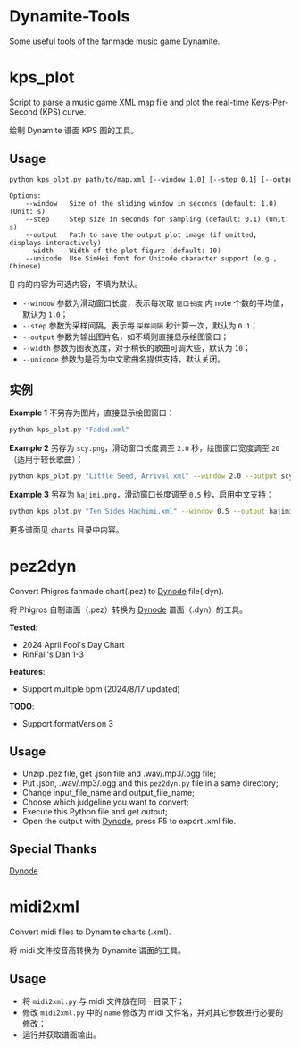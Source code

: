 # Dynamite-Tools
Some useful tools of the fanmade music game Dynamite.

# kps_plot

Script to parse a music game XML map file and plot the real-time Keys-Per-Second (KPS) curve.

绘制 Dynamite 谱面 KPS 图的工具。

## Usage

```bash
python kps_plot.py path/to/map.xml [--window 1.0] [--step 0.1] [--output kps.png] [--width 10] [--unicode]
```

```
Options:
    --window   Size of the sliding window in seconds (default: 1.0) (Unit: s)
    --step     Step size in seconds for sampling (default: 0.1) (Unit: s)
    --output   Path to save the output plot image (if omitted, displays interactively)
    --width    Width of the plot figure (default: 10)
    --unicode  Use SimHei font for Unicode character support (e.g., Chinese)
```

[] 内的内容为可选内容，不填为默认。

+ `--window` 参数为滑动窗口长度，表示每次取 `窗口长度` 内 note 个数的平均值，默认为 `1.0`；
+ `--step` 参数为采样间隔，表示每 `采样间隔` 秒计算一次，默认为 `0.1`；
+ `--output` 参数为输出图片名，如不填则直接显示绘图窗口；
+ `--width` 参数为图表宽度，对于稍长的歌曲可调大些，默认为 `10`；
+ `--unicode` 参数为是否为中文歌曲名提供支持，默认关闭。

## 实例

**Example 1** 不另存为图片，直接显示绘图窗口：
```bash
python kps_plot.py "Faded.xml"
```

**Example 2** 另存为 `scy.png`，滑动窗口长度调至 `2.0` 秒，绘图窗口宽度调至 `20`（适用于较长歌曲）：
```bash
python kps_plot.py "Little Seed, Arrival.xml" --window 2.0 --output scy.png --width 20
```

**Example 3** 另存为 `hajimi.png`，滑动窗口长度调至 `0.5` 秒，启用中文支持：
```bash
python kps_plot.py "Ten_Sides_Hachimi.xml" --window 0.5 --output hajimi.png --unicode
```

更多谱面见 `charts` 目录中内容。

# pez2dyn

Convert Phigros fanmade chart(.pez) to [Dynode](https://dyn.iorinn.moe/) file(.dyn).

将 Phigros 自制谱面（.pez）转换为 [Dynode](https://dyn.iorinn.moe/) 谱面（.dyn）的工具。

**Tested**:
+ 2024 April Fool's Day Chart
+ RinFall's Dan 1-3

**Features**:
+ Support multiple bpm (2024/8/17 updated)

**TODO**:
+ Support formatVersion 3

## Usage

+ Unzip .pez file, get .json file and .wav/.mp3/.ogg file;
+ Put .json, .wav/.mp3/.ogg and this `pez2dyn.py` file in a same directory;
+ Change input_file_name and output_file_name;
+ Choose which judgeline you want to convert;
+ Execute this Python file and get output;
+ Open the output with [Dynode](https://dyn.iorinn.moe/), press F5 to export .xml file.

## Special Thanks

[Dynode](https://dyn.iorinn.moe/)

# midi2xml

Convert midi files to Dynamite charts (.xml).

将 midi 文件按音高转换为 Dynamite 谱面的工具。

## Usage

+ 将 `midi2xml.py` 与 midi 文件放在同一目录下；
+ 修改 `midi2xml.py` 中的 `name` 修改为 midi 文件名，并对其它参数进行必要的修改；
+ 运行并获取谱面输出。
